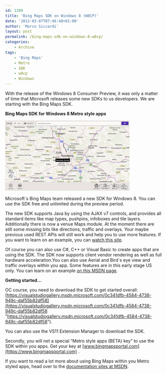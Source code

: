 ```yaml
---
id: 1399
title: 'Bing Maps SDK on Windows 8 (W8CP)'
date: '2012-03-07T07:46:40+01:00'
author: 'Marco Siccardi'
layout: post
permalink: /bing-maps-sdk-on-windows-8-w8cp/
categories:
    - Archive
tags:
    - 'Bing Maps'
    - Metro
    - SDK
    - w8cp
    - Windows
---
```


With the release of the Windows 8 Consumer Preview, it was only a matter of time that Microsoft releases some new SDKs to us developers. We are starting with the Bing Maps SDK.

**Bing Maps SDK for Windows 8 Metro style apps**

[![Screenshot (32)](/assets/img/2012/03/Screenshot-32.png "Screenshot (32)")](/assets/img/2012/03/Screenshot-32.png)


Microsoft´s Bing Maps team released a new SDK for Windows 8. You can use the SDK free and unlimited during the preview period.

The new SDK supports Java by using the AJAX v7 controls, and provides all standard items like map types, pushpins, infoboxes and tile layers. Additionally there is now a venue Maps module. At the moment there are still some missing bits like directions, traffic and overlays. Your maybe previous used REST APIs will still work and help you to use more features. If you want to learn on an example, you can [watch this site](https://msdn.microsoft.com/en-us/library/hh852186.aspx).

Of course you can also use C#, C++ or Visual Basic to create apps that are using the SDK. The SDK now supports client vendor rendering as well as full hardware acceleration.You can also use Aerial and Bird´s eye view and traffic overlays within you app. Some features are in this early stage US only. You can learn on an example [on this MSDN page](https://msdn.microsoft.com/en-us/library/hh852186.aspx).

**Getting started…**

OC course, you need to download the SDK to get started overall: [https://visualstudiogallery.msdn.microsoft.com/0c341dfb-4584-4738-949c-daf55b82df58](https://visualstudiogallery.msdn.microsoft.com/0c341dfb-4584-4738-949c-daf55b82df58 "https://visualstudiogallery.msdn.microsoft.com/0c341dfb-4584-4738-949c-daf55b82df58"). 

You can also use the VS11 Extension Manager to download the SDK.

Secondly, you will net a special “Metro style apps (BETA) key” to use the SDK within you apps. Get your key at [www.bingmapsportal.com](https://www.bingmapsportal.com) .

If you want to read a lot more about using Bing Maps within you Metro styled apps, head over to the [documentation sites at MSDN](https://visualstudiogallery.msdn.microsoft.com/0c341dfb-4584-4738-949c-daf55b82df58).